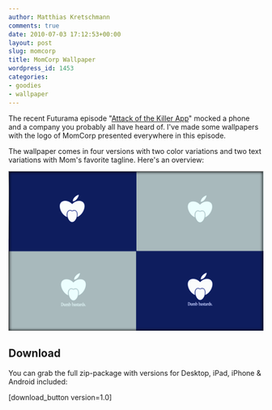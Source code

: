 ```yaml
---
author: Matthias Kretschmann
comments: true
date: 2010-07-03 17:12:53+00:00
layout: post
slug: momcorp
title: MomCorp Wallpaper
wordpress_id: 1453
categories:
- goodies
- wallpaper
---
```


The recent Futurama episode "[Attack of the Killer App](http://en.wikipedia.org/wiki/Attack_of_the_Killer_App)" mocked a phone and a company you probably all have heard of. I've made some wallpapers with the logo of MomCorp presented everywhere in this episode. 

<!-- more -->

The wallpaper comes in four versions with two color variations and two text variations with Mom's favorite tagline. Here's an overview:

![MomCorp-Walls-Overview](/media/MomCorp-Walls-Overview.png)




## Download



You can grab the full zip-package with versions for Desktop, iPad, iPhone & Android included:

[download_button version=1.0]

